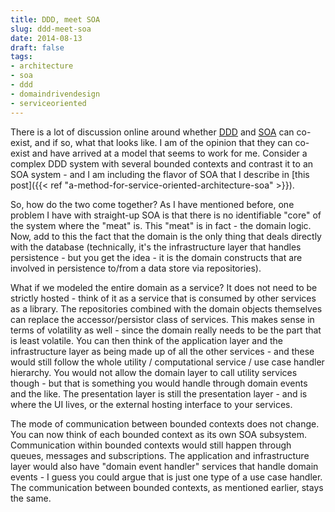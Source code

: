 ```yaml
---
title: DDD, meet SOA
slug: ddd-meet-soa
date: 2014-08-13
draft: false
tags:
- architecture
- soa
- ddd
- domaindrivendesign
- serviceoriented
---
```

There is a lot of discussion online around whether [DDD](https://en.wikipedia.org/wiki/Domain-driven_design) and [SOA](https://en.wikipedia.org/wiki/Service-oriented_architecture) can co-exist, and if so, what that looks like. I am of the opinion that they can co-exist and have arrived at a model that seems to work for me. Consider a complex DDD system with several bounded contexts and contrast it to an SOA system - and I am including the flavor of SOA that I describe in [this post]({{< ref "a-method-for-service-oriented-architecture-soa" >}}).

So, how do the two come together? As I have mentioned before, one problem I have with straight-up SOA is that there is no identifiable "core" of the system where the "meat" is. This "meat" is in fact - the domain logic. Now, add to this the fact that the domain is the only thing that deals directly with the database (technically, it's the infrastructure layer that handles persistence - but you get the idea - it is the domain constructs that are involved in persistence to/from a data store via repositories).

What if we modeled the entire domain as a service? It does not need to be strictly hosted - think of it as a service that is consumed by other services as a library. The repositories combined with the domain objects themselves can replace the accessor/persistor class of services. This makes sense in terms of volatility as well - since the domain really needs to be the part that is least volatile. You can then think of the application layer and the infrastructure layer as being made up of all the other services - and these would still follow the whole utility / computational service / use case handler hierarchy. You would not allow the domain layer to call utility services though - but that is something you would handle through domain events and the like. The presentation layer is still the presentation layer - and is where the UI lives, or the external hosting interface to your services.

The mode of communication between bounded contexts does not change. You can now think of each bounded context as its own SOA subsystem. Communication within bounded contexts would still happen through queues, messages and subscriptions. The application and infrastructure layer would also have "domain event handler" services that handle domain events - I guess you could argue that is just one type of a use case handler. The communication between bounded contexts, as mentioned earlier, stays the same.